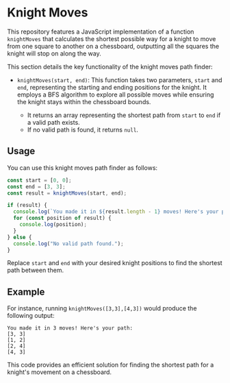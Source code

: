 # Knight Moves

This repository features a JavaScript implementation of a function `knightMoves` that calculates the shortest possible way for a knight to move from one square to another on a chessboard, outputting all the squares the knight will stop on along the way.

This section details the key functionality of the knight moves path finder:

- `knightMoves(start, end)`: This function takes two parameters, `start` and `end`, representing the starting and ending positions for the knight. It employs a BFS algorithm to explore all possible moves while ensuring the knight stays within the chessboard bounds.

   - It returns an array representing the shortest path from `start` to `end` if a valid path exists.
   - If no valid path is found, it returns `null`.

## Usage

You can use this knight moves path finder as follows:

```javascript
const start = [0, 0];
const end = [3, 3];
const result = knightMoves(start, end);

if (result) {
  console.log(`You made it in ${result.length - 1} moves! Here's your path:`);
  for (const position of result) {
    console.log(position);
  }
} else {
  console.log("No valid path found.");
}
```

Replace `start` and `end` with your desired knight positions to find the shortest path between them.

## Example

For instance, running `knightMoves([3,3],[4,3])` would produce the following output:

```
You made it in 3 moves! Here's your path:
[3, 3]
[1, 2]
[2, 4]
[4, 3]
```

This code provides an efficient solution for finding the shortest path for a knight's movement on a chessboard.
